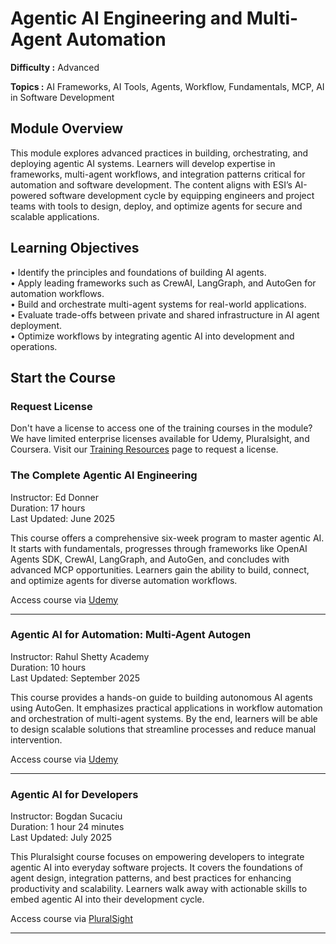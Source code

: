 # Agentic AI Engineering and Multi-Agent Automation

**Difficulty :** Advanced  

**Topics :** AI Frameworks, AI Tools, Agents, Workflow, Fundamentals, MCP, AI in Software Development


## Module Overview
This module explores advanced practices in building, orchestrating, and deploying agentic AI systems. Learners will develop expertise in frameworks, multi-agent workflows, and integration patterns critical for automation and software development. The content aligns with ESI’s AI-powered software development cycle by equipping engineers and project teams with tools to design, deploy, and optimize agents for secure and scalable applications.

## Learning Objectives
• Identify the principles and foundations of building AI agents.  
• Apply leading frameworks such as CrewAI, LangGraph, and AutoGen for automation workflows.  
• Build and orchestrate multi-agent systems for real-world applications.  
• Evaluate trade-offs between private and shared infrastructure in AI agent deployment.  
• Optimize workflows by integrating agentic AI into development and operations.

## Start the Course  

### Request License

Don't have a license to access one of the training courses in the module? We have limited enterprise licenses available for Udemy, Pluralsight, and Coursera. Visit our [Training Resources](https://academy.essential-soft.ai/training-resources) page to request a license.

### The Complete Agentic AI Engineering

Instructor: Ed Donner  
Duration: 17 hours  
Last Updated: June 2025  

This course offers a comprehensive six-week program to master agentic AI. It starts with fundamentals, progresses through frameworks like OpenAI Agents SDK, CrewAI, LangGraph, and AutoGen, and concludes with advanced MCP opportunities. Learners gain the ability to build, connect, and optimize agents for diverse automation workflows.  

Access course via [Udemy](https://www.udemy.com/course/the-complete-agentic-ai-engineering-course/)

---

### Agentic AI for Automation: Multi-Agent Autogen

Instructor: Rahul Shetty Academy  
Duration: 10 hours  
Last Updated: September 2025  

This course provides a hands-on guide to building autonomous AI agents using AutoGen. It emphasizes practical applications in workflow automation and orchestration of multi-agent systems. By the end, learners will be able to design scalable solutions that streamline processes and reduce manual intervention.  

Access course via [Udemy](https://www.udemy.com/course/agentic-ai-for-automation-multi-agent-autogen/)

---

### Agentic AI for Developers

Instructor: Bogdan Sucaciu  
Duration: 1 hour 24 minutes  
Last Updated: July 2025  

This Pluralsight course focuses on empowering developers to integrate agentic AI into everyday software projects. It covers the foundations of agent design, integration patterns, and best practices for enhancing productivity and scalability. Learners walk away with actionable skills to embed agentic AI into their development cycle.  

Access course via [PluralSight](https://app.pluralsight.com/library/courses/agentic-ai-developers)

---

